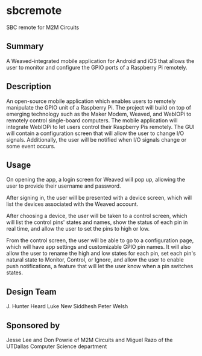 # sbcremote
SBC remote for M2M Circuits

## Summary

A Weaved-integrated mobile application for Android and iOS that allows the user to monitor and configure the GPIO ports of a Raspberry Pi remotely.

## Description

An open-source mobile application which enables users to remotely manipulate the GPIO unit of a Raspberry Pi. The project will build on top of emerging technology such as the Maker Modem, Weaved, and WebIOPi to remotely control single-board computers. The mobile application will integrate WebIOPi to let users control their Raspberry Pis remotely. The GUI will contain a configuration screen that will allow the user to change I/O signals. Additionally, the user will be notified when I/O signals change or some event occurs.

## Usage

On opening the app, a login screen for Weaved will pop up, allowing the user to provide their username and password.

After signing in, the user will be presented with a device screen, which will list the devices associated with the Weaved account.

After choosing a device, the user will be taken to a control screen, which will list the control pins' states and names, show the status of each pin in real time, and allow the user to set the pins to high or low.

From the control screen, the user will be able to go to a configuration page, which will have app settings and customizable GPIO pin names. It will also allow the user to rename the high and low states for each pin, set each pin's natural state to Monitor, Control, or Ignore, and allow the user to enable push notifications, a feature that will let the user know when a pin switches states.

##  Design Team
J. Hunter Heard
Luke New
Siddhesh
Peter Welsh

## Sponsored by

Jesse Lee and Don Powrie of M2M Circuits and Miguel Razo of the UTDallas Computer Science department
